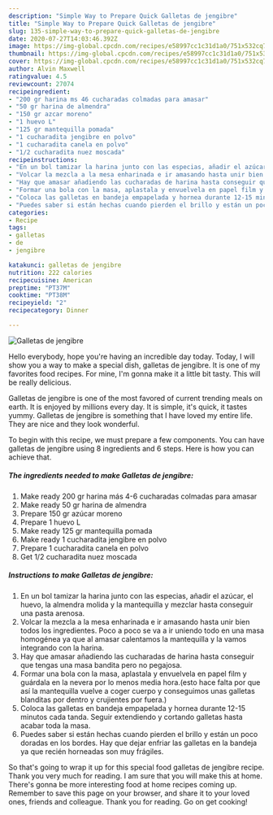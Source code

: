 ```yaml
---
description: "Simple Way to Prepare Quick Galletas de jengibre"
title: "Simple Way to Prepare Quick Galletas de jengibre"
slug: 135-simple-way-to-prepare-quick-galletas-de-jengibre
date: 2020-07-27T14:03:46.392Z
image: https://img-global.cpcdn.com/recipes/e58997cc1c31d1a0/751x532cq70/galletas-de-jengibre-foto-principal.jpg
thumbnail: https://img-global.cpcdn.com/recipes/e58997cc1c31d1a0/751x532cq70/galletas-de-jengibre-foto-principal.jpg
cover: https://img-global.cpcdn.com/recipes/e58997cc1c31d1a0/751x532cq70/galletas-de-jengibre-foto-principal.jpg
author: Alvin Maxwell
ratingvalue: 4.5
reviewcount: 27074
recipeingredient:
- "200 gr harina ms 46 cucharadas colmadas para amasar"
- "50 gr harina de almendra"
- "150 gr azcar moreno"
- "1 huevo L"
- "125 gr mantequilla pomada"
- "1 cucharadita jengibre en polvo"
- "1 cucharadita canela en polvo"
- "1/2 cucharadita nuez moscada"
recipeinstructions:
- "En un bol tamizar la harina junto con las especias, añadir el azúcar, el huevo, la almendra molida y la mantequilla y mezclar hasta conseguir una pasta arenosa."
- "Volcar la mezcla a la mesa enharinada e ir amasando hasta unir bien todos los ingredientes. Poco a poco se va a ir uniendo todo en una masa homogénea ya que al amasar calentamos la mantequilla y la vamos integrando con la harina."
- "Hay que amasar añadiendo las cucharadas de harina hasta conseguir que tengas una masa bandita pero no pegajosa."
- "Formar una bola con la masa, aplastala y envuelvela en papel film y guárdala en la nevera por lo menos media hora.(esto hace falta por que así la mantequilla vuelve a coger cuerpo y conseguimos unas galletas blanditas por dentro y crujientes por fuera.)"
- "Coloca las galletas en bandeja empapelada y hornea durante 12-15 minutos cada tanda. Seguir extendiendo y cortando galletas hasta acabar toda la masa."
- "Puedes saber si están hechas cuando pierden el brillo y están un poco doradas en los bordes. Hay que dejar enfriar las galletas en la bandeja ya que recién horneadas son muy frágiles."
categories:
- Recipe
tags:
- galletas
- de
- jengibre

katakunci: galletas de jengibre 
nutrition: 222 calories
recipecuisine: American
preptime: "PT37M"
cooktime: "PT38M"
recipeyield: "2"
recipecategory: Dinner

---
```



![Galletas de jengibre](https://img-global.cpcdn.com/recipes/e58997cc1c31d1a0/751x532cq70/galletas-de-jengibre-foto-principal.jpg)

Hello everybody, hope you're having an incredible day today. Today, I will show you a way to make a special dish, galletas de jengibre. It is one of my favorites food recipes. For mine, I'm gonna make it a little bit tasty. This will be really delicious.

Galletas de jengibre is one of the most favored of current trending meals on earth. It is enjoyed by millions every day. It is simple, it's quick, it tastes yummy. Galletas de jengibre is something that I have loved my entire life. They are nice and they look wonderful.




To begin with this recipe, we must prepare a few components. You can have galletas de jengibre using 8 ingredients and 6 steps. Here is how you can achieve that.

<!--inarticleads1-->

##### The ingredients needed to make Galletas de jengibre:

1. Make ready 200 gr harina más 4-6 cucharadas colmadas para amasar
1. Make ready 50 gr harina de almendra
1. Prepare 150 gr azúcar moreno
1. Prepare 1 huevo L
1. Make ready 125 gr mantequilla pomada
1. Make ready 1 cucharadita jengibre en polvo
1. Prepare 1 cucharadita canela en polvo
1. Get 1/2 cucharadita nuez moscada




<!--inarticleads2-->

##### Instructions to make Galletas de jengibre:

1. En un bol tamizar la harina junto con las especias, añadir el azúcar, el huevo, la almendra molida y la mantequilla y mezclar hasta conseguir una pasta arenosa.
1. Volcar la mezcla a la mesa enharinada e ir amasando hasta unir bien todos los ingredientes. Poco a poco se va a ir uniendo todo en una masa homogénea ya que al amasar calentamos la mantequilla y la vamos integrando con la harina.
1. Hay que amasar añadiendo las cucharadas de harina hasta conseguir que tengas una masa bandita pero no pegajosa.
1. Formar una bola con la masa, aplastala y envuelvela en papel film y guárdala en la nevera por lo menos media hora.(esto hace falta por que así la mantequilla vuelve a coger cuerpo y conseguimos unas galletas blanditas por dentro y crujientes por fuera.)
1. Coloca las galletas en bandeja empapelada y hornea durante 12-15 minutos cada tanda. Seguir extendiendo y cortando galletas hasta acabar toda la masa.
1. Puedes saber si están hechas cuando pierden el brillo y están un poco doradas en los bordes. Hay que dejar enfriar las galletas en la bandeja ya que recién horneadas son muy frágiles.




So that's going to wrap it up for this special food galletas de jengibre recipe. Thank you very much for reading. I am sure that you will make this at home. There's gonna be more interesting food at home recipes coming up. Remember to save this page on your browser, and share it to your loved ones, friends and colleague. Thank you for reading. Go on get cooking!
